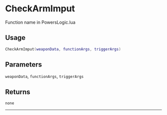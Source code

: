 # CheckArmImput
Function name in PowersLogic.lua
## Usage
```lua
CheckArmImput(weaponData, functionArgs, triggerArgs)
```
## Parameters
`weaponData`, `functionArgs`, `triggerArgs`
## Returns
`none`

---
